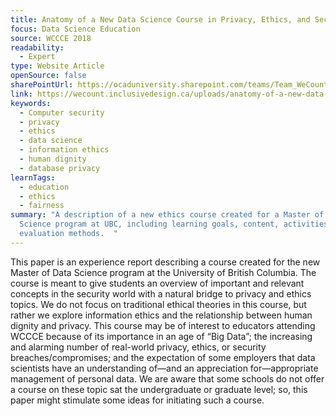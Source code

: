 ```yaml
---
title: Anatomy of a New Data Science Course in Privacy, Ethics, and Security
focus: Data Science Education
source: WCCCE 2018
readability:
  - Expert
type: Website Article
openSource: false
sharePointUrl: https://ocaduniversity.sharepoint.com/teams/Team_WeCount/Shared%20Documents/Resources%20and%20Tools/Literature%20(curated)/Anatomy%20of%20a%20New%20Data%20Science%20Course%20in%20Privacy,%20Ethics,%20and%20Security.pdf
link: https://wecount.inclusivedesign.ca/uploads/anatomy-of-a-new-data-science-course-in-privacy-ethics-and-security.pdf
keywords:
  - Computer security
  - privacy
  - ethics
  - data science
  - information ethics
  - human dignity
  - database privacy
learnTags:
  - education
  - ethics
  - fairness
summary: "A description of a new ethics course created for a Master of Data
  Science program at UBC, including learning goals, content, activities and
  evaluation methods.  "
---
```

This paper is an experience report describing a course created for the new Master of Data Science program at the University of British Columbia. The course is meant to give students an overview of important and relevant concepts in the security world with a natural bridge to privacy and ethics topics. We do not focus on traditional ethical theories in this course, but rather we explore information ethics and the relationship between human dignity and privacy. This course may be of interest to educators attending WCCCE because of its importance in an age of “Big Data”; the increasing and alarming number of real-world privacy, ethics, or security breaches/compromises; and the expectation of some employers that data scientists have an understanding of—and an appreciation for—appropriate management of personal data. We are aware that some schools do not offer a course on these topic sat the undergraduate or graduate level; so, this paper might stimulate some ideas for initiating such a course.